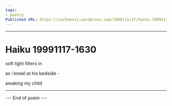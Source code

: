 ```yaml
---
tags: 
- poetry
Published URL: https://suchness1.wordpress.com/1999/11/17/haiku-19991117-1630/
---
```

---  
  
# Haiku 19991117-1630  
> 

soft light filters in  
as i kneel at his bedside -  
awaking my child  
  
  
---  
 --- End of poem ---